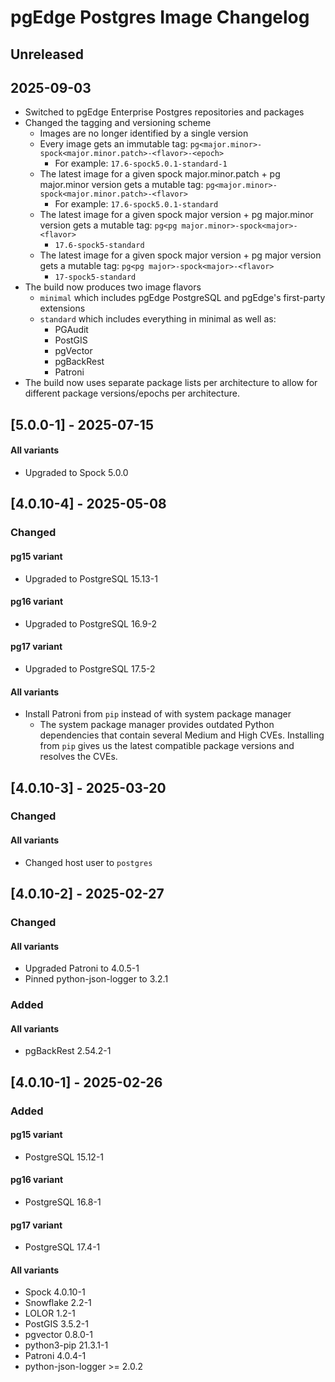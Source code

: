 # pgEdge Postgres Image Changelog

## Unreleased

## 2025-09-03

- Switched to pgEdge Enterprise Postgres repositories and packages
- Changed the tagging and versioning scheme
  - Images are no longer identified by a single version
  - Every image gets an immutable tag: `pg<major.minor>-spock<major.minor.patch>-<flavor>-<epoch>`
    - For example: `17.6-spock5.0.1-standard-1`
  - The latest image for a given spock major.minor.patch + pg major.minor version gets a mutable tag: `pg<major.minor>-spock<major.minor.patch>-<flavor>`
    - For example: `17.6-spock5.0.1-standard`
  - The latest image for a given spock major version + pg major.minor version gets a mutable tag: `pg<pg major.minor>-spock<major>-<flavor>`
    - `17.6-spock5-standard`
  - The latest image for a given spock major version + pg major version gets a mutable tag: `pg<pg major>-spock<major>-<flavor>`
    - `17-spock5-standard`
- The build now produces two image flavors
  - `minimal` which includes pgEdge PostgreSQL and pgEdge's first-party extensions
  - `standard` which includes everything in minimal as well as:
    - PGAudit
    - PostGIS
    - pgVector
    - pgBackRest
    - Patroni
- The build now uses separate package lists per architecture to allow for
  different package versions/epochs per architecture.

## [5.0.0-1] - 2025-07-15

#### All variants

- Upgraded to Spock 5.0.0

## [4.0.10-4] - 2025-05-08

### Changed

#### pg15 variant

- Upgraded to PostgreSQL 15.13-1

#### pg16 variant

- Upgraded to PostgreSQL 16.9-2

#### pg17 variant

- Upgraded to PostgreSQL 17.5-2

#### All variants

- Install Patroni from `pip` instead of with system package manager
  - The system package manager provides outdated Python dependencies that
    contain several Medium and High CVEs. Installing from `pip` gives us the
    latest compatible package versions and resolves the CVEs.

## [4.0.10-3] - 2025-03-20

### Changed

#### All variants

- Changed host user to `postgres`

## [4.0.10-2] - 2025-02-27

### Changed

#### All variants

- Upgraded Patroni to 4.0.5-1
- Pinned python-json-logger to 3.2.1

### Added

#### All variants

- pgBackRest 2.54.2-1

## [4.0.10-1] - 2025-02-26

### Added

#### pg15 variant

- PostgreSQL 15.12-1

#### pg16 variant

- PostgreSQL 16.8-1

#### pg17 variant

- PostgreSQL 17.4-1

#### All variants

- Spock 4.0.10-1
- Snowflake 2.2-1
- LOLOR 1.2-1
- PostGIS 3.5.2-1
- pgvector 0.8.0-1
- python3-pip 21.3.1-1
- Patroni 4.0.4-1
- python-json-logger >= 2.0.2
